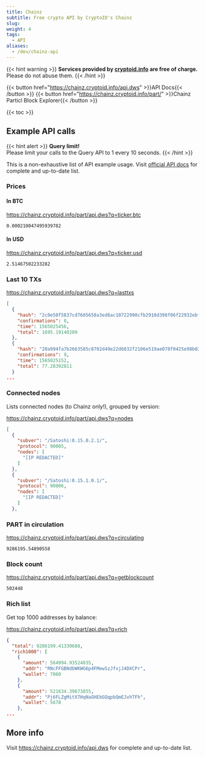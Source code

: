 ```yaml
---
title: Chainz
subtitle: Free crypto API by CryptoID's Chainz
slug:
weight: 4
tags:
  - API
aliases:
  - /dev/chainz-api
---
```


{{< hint warning >}}
**Services provided by [cryptoid.info](https://chainz.cryptoid.info/) are free of charge.**\
Please do not abuse them.
{{< /hint >}}

{{< button href="https://chainz.cryptoid.info/api.dws" >}}API Docs{{< /button >}}
{{< button href="https://chainz.cryptoid.info/part/" >}}Chainz Particl Block Explorer{{< /button >}}

{{< toc >}}

## Example API calls

{{< hint alert >}}
**Query limit!**\
Please limit your calls to the Query API to 1 every 10 seconds.
{{< /hint >}}

This is a non-exhaustive list of API example usage. Visit [official API docs](https://chainz.cryptoid.info/api.dws) for complete and up-to-date list.

### Prices

#### In BTC

https://chainz.cryptoid.info/part/api.dws?q=ticker.btc

```
0.000210047495939782
```

#### In USD

https://chainz.cryptoid.info/part/api.dws?q=ticker.usd

```
2.51467502233282
```

### Last 10 TXs

https://chainz.cryptoid.info/part/api.dws?q=lasttxs

```json
[
  {
    "hash": "2c0e50f5837cd7605658a3ed6ac10722990cfb2910d398f06f22932ebf252d30",
    "confirmations": 8,
    "time": 1565025456,
    "total": 1695.19140209
  },
  {
    "hash": "20a994fa7b2663585c8702d49e22d6832f2106e519ae078f0425e98b02b1efce",
    "confirmations": 9,
    "time": 1565025152,
    "total": 77.28392811
  }
...
```

### Connected nodes

Lists connected nodes (to Chainz only!), grouped by version:

https://chainz.cryptoid.info/part/api.dws?q=nodes

```json
[
  {
    "subver": "/Satoshi:0.15.0.2.1/",
    "protocol": 90005,
    "nodes": [
      "[IP REDACTED]"
    ]
  },
  {
    "subver": "/Satoshi:0.15.1.0.1/",
    "protocol": 90006,
    "nodes": [
      "[IP REDACTED]"
    ]
  },
```

### PART in circulation

https://chainz.cryptoid.info/part/api.dws?q=circulating

```
9286195.54890558
```

### Block count

https://chainz.cryptoid.info/part/api.dws?q=getblockcount

```
502448
```

### Rich list

Get top 1000 addresses by balance:

https://chainz.cryptoid.info/part/api.dws?q=rich

```json
{
  "total": 9286199.41330688,
  "rich1000": [
    {
      "amount": 564994.93524035,
      "addr": "RNcFFGBNdbWKWG6p4FMewSzJfxjJ4DXCPr",
      "wallet": 7060
    },
    {
      "amount": 521634.39673855,
      "addr": "Pj6FLZgMitX7HqNaGHEbGQqpbQmEJvhTFh",
      "wallet": 5678
    },
...
```


## More info

Visit https://chainz.cryptoid.info/api.dws for complete and up-to-date list.
